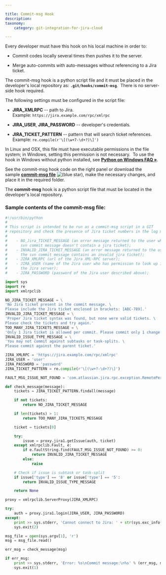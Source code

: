 ```yaml
---

title: Commit-msg Hook
description:
taxonomy:
    category: git-integration-for-jira-cloud

---
```

Every developer must have this hook on his local machine in order to:

*   Commit codes locally several times then pushes it to the server.

*   Merge auto-commits with auto-messages without referencing to a Jira ticket.


The commit-msg hook is a python script file and it must be placed in the developer's local repository as: **`.git/hooks/commit-msg`**.  There is no server-side hook required.

The following settings must be configured in the script file:

*   **JIRA\_XMLRPC** -- path to Jira.
    Example: `https://jira.example.com/rpc/xmlrpc`


*   **JIRA\_USER**, **JIRA\_PASSWORD** -- developer's credentials.

*   **JIRA\_TICKET\_PATTERN** -- pattern that will search ticket references.
    Example: `re.compile(r'\[(\w+7-\d+?)\]')`


In Linux and OSX, this file must have executable permissions in the file system; in Windows, setting this permission is not necessary.  To use the hook in Windows without python installed, see [**Python on Windows FAQ »**](https://docs.python.org/2/faq/windows.html#how-do-i-make-an-executable-from-a-python-script).

See the commit-msg hook code on the right panel or download the sample [**commit-msg file**](https://bigbrassband.com/files/commit-msg.zip) ![(blue star)](https://bigbrassband.atlassian.net/wiki/s/-1639011364/6452/8b4898d3c114827e64ec143b4fa79bb76a6cfa5b/_/images/icons/emoticons/star_blue.png), make the necessary changes, and place it in the required folder.

The **commit-msg** hook is a python script file that must be located in the developer's local repository.

### **Sample contents of the commit-msg file:**

```py
#!/usr/bin/python
#
# This script is intended to be run as a commit-msg script in a GIT
# repository and check the presence of Jira ticket numbers in the log messages.
#
#    - NO_Jira_TICKET_MESSAGE (an error message returned to the user when the
#      svn commit message doesn't contain a jira ticket);
#    - INVALID_JIRA_TICKET_MESSAGE (an error message returned to the user when
#      the svn commit message contains an invalid jira ticket);
#    - JIRA_XMLRPC (url of the Jira XML-RPC server);
#    - JIRA_USER (name of the Jira user who has permission to look up issues in
#      the Jira server);
#    - JIRA_PASSWORD (password of the Jira user described above);

import sys
import re
import xmlrpclib

NO_JIRA_TICKET_MESSAGE = \
'No Jira ticket present in the commit message. \
Please include the Jira ticket enclosed in brackets: [ABC-789].'
INVALID_JIRA_TICKET_MESSAGE = \
'Proper Jira ticket syntax was found, but none were valid tickets. \
Please check the tickets and try again.'
TOO_MANY_JIRA_TICKETS_MESSAGE = \
'Only 1 Jira ticket is allowed per commit. Please commit only 1 change at a time.'
INVALID_ISSUE_TYPE_MESSAGE = \
'You may not commit against subtasks or task-splits. \
Please commit against the parent ticket.'

JIRA_XMLRPC = 'https://jira.example.com/rpc/xmlrpc'
JIRA_USER = 'user'
JIRA_PASSWORD = 'password'
JIRA_TICKET_PATTERN = re.compile(r'\[(\w+?-\d+?)\]')

FAULT_MSG_ISSUE_NOT_FOUND = 'com.atlassian.jira.rpc.exception.RemotePermissionException'

def check_message(message):
    tickets = JIRA_TICKET_PATTERN.findall(message)

    if not tickets:
        return NO_JIRA_TICKET_MESSAGE

    if len(tickets) > 1:
        return TOO_MANY_JIRA_TICKETS_MESSAGE

    ticket = tickets[0]

    try:
        issue = proxy.jira1.getIssue(auth, ticket)
    except xmlrpclib.Fault, e:
        if e.faultString.find(FAULT_MSG_ISSUE_NOT_FOUND) >= 0:
            return INVALID_JIRA_TICKET_MESSAGE
        else:
            raise

    # Check if issue is subtask or task-split
    if issue['type'] == '8' or issue['type'] == '5':
        return INVALID_ISSUE_TYPE_MESSAGE

    return None

proxy = xmlrpclib.ServerProxy(JIRA_XMLRPC)

try:
    auth = proxy.jira1.login(JIRA_USER, JIRA_PASSWORD)
except:
    print >> sys.stderr, 'Cannot connect to Jira: ' + str(sys.exc_info()[1])
    sys.exit(2)

msg_file = open(sys.argv[1], 'r')
msg = msg_file.read()

err_msg = check_message(msg)

if err_msg:
    print >> sys.stderr, 'Error: %s\nCommit message:\n%s' % (err_msg, msg)
    sys.exit(1)
```

